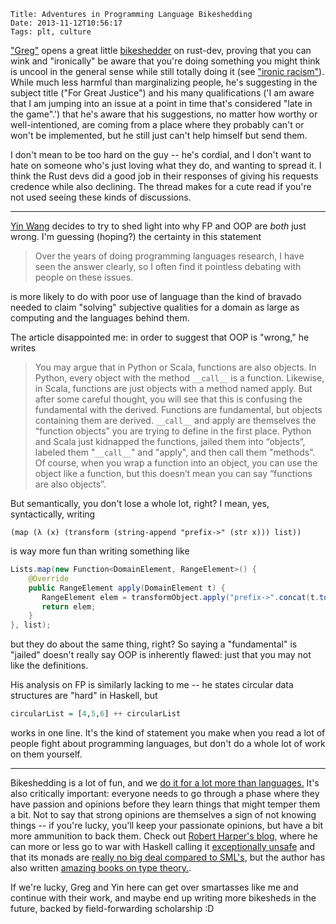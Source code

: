     Title: Adventures in Programming Language Bikeshedding
    Date: 2013-11-12T10:56:17
    Tags: plt, culture

["Greg"][2] opens a great little [bikeshedder][5] on rust-dev, proving that you can
wink and "ironically" be aware that you're doing something you might think is uncool
in the general sense while still totally doing it (see ["ironic racism"][3]).
While much less harmful than marginalizing people, he's suggesting in the subject
title ("For Great Justice") and his many qualifications ('I am aware that I am
jumping into an issue at a point in time that's considered "late in the game".')
that he's aware that his suggestions, no matter how worthy or well-intentioned,
are coming from a place where they probably can't or won't be implemented, but he
still just can't help himself but send them.

I don't mean to be too hard on the guy -- he's cordial, and I don't want to hate
on someone who's just loving what they do, and wanting to spread it. I think the
Rust devs did a good job in their responses of giving his requests credence while
also declining. The thread makes for a cute read if you're not used seeing these 
kinds of discussions.

<!-- more -->

---

[Yin Wang][1] decides to try to shed light into why FP and OOP are _both_ just 
wrong. I'm guessing (hoping?) the certainty in this statement

> Over the years of doing programming languages research, I have seen the answer
> clearly, so I often find it pointless debating with people on these issues.

is more likely to do with poor use of language than the kind of bravado needed to
claim "solving" subjective qualities for a domain as large as computing and the
languages behind them.

The article disappointed me: in order to suggest that OOP is "wrong," he writes

> You may argue that in Python or Scala, functions are also objects. In Python,
> every object with the method `__call__` is a function. Likewise, in Scala,
> functions are just objects with a method named apply. But after some careful
> thought, you will see that this is confusing the fundamental with the derived.
> Functions are fundamental, but objects containing them are derived. `__call__`
> and apply are themselves the “function objects” you are trying to define in
> the first place. Python and Scala just kidnapped the functions, jailed them
> into “objects”, labeled them "`__call__`" and "apply", and then call them
> "methods". Of course, when you wrap a function into an object, you can use the
> object like a function, but this doesn’t mean you can say “functions are also
> objects”.

But semantically, you don't lose a whole lot, right? I mean, yes, syntactically,
writing

```rkt
(map (λ (x) (transform (string-append "prefix->" (str x))) list))
```

is way more fun than writing something like

```java
Lists.map(new Function<DomainElement, RangeElement>() {
    @Override
    public RangeElement apply(DomainElement t) {
       RangeElement elem = transformObject.apply("prefix->".concat(t.toString()));
       return elem;
    }
}, list);
```

but they do about the same thing, right? So saying a "fundamental" is "jailed"
doesn't really say OOP is inherently flawed: just that you may not like the
definitions.

His analysis on FP is similarly lacking to me -- he states circular data structures
are "hard" in Haskell, but

```hs
circularList = [4,5,6] ++ circularList
```

works in one line. It's the kind of statement you make when you read a lot of
people fight about programming languages, but don't do a whole lot of work on
them yourself.

---

Bikeshedding is a lot of fun, and we [do it for a lot more than languages.][4]
It's also critically important: everyone needs to go through a phase where they
have passion and opinions before they learn things that might temper them a bit.
Not to say that strong opinions are themselves a sign of not knowing things -- if
you're lucky, you'll keep your passionate opinions, but have a bit more
ammunition to back them. Check out [Robert Harper's blog][6], where he can more
or less go to war with Haskell calling it [exceptionally unsafe][7] and that its
monads are [really no big deal compared to SML's][8], but the author has also
written [amazing books on type theory.][9].

If we're lucky, Greg and Yin here can get over smartasses like me and continue
with their work, and maybe end up writing more bikesheds in the future, backed
by field-forwarding scholarship :D

   [1]: https://yinwang0.wordpress.com/2013/11/09/oop-fp/
   [2]: https://mail.mozilla.org/pipermail/rust-dev/2013-November/006466.html
   [3]: http://www.xojane.com/issues/hipster-sexism-is-not-a-new-concept
   [4]: http://xkcd.com/1289/
   [5]: http://bikeshed.com/
   [6]: http://existentialtype.wordpress.com/
   [7]: http://existentialtype.wordpress.com/2012/08/14/haskell-is-exceptionally-unsafe/
   [8]: http://existentialtype.wordpress.com/2011/05/01/of-course-ml-has-monads/
   [9]: http://existentialtype.wordpress.com/2013/06/20/the-homotopy-type-theory-book-is-out/
